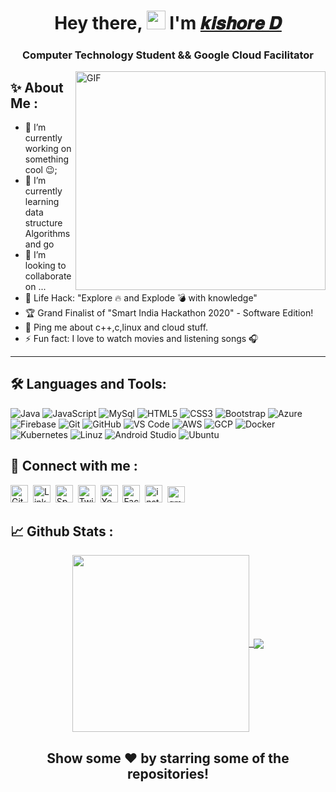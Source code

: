 <h1 align="center">Hey there, <img width="30px" src="https://media.tenor.com/images/3b388fe03da271d2674faf85eb7c3fcd/tenor.gif" />  I'm <a href="https://kishoredurai.github.io/kishoredurai/main.html">𝒌𝒊𝒔𝒉𝒐𝒓𝒆  𝑫</a></h1>
<h3 align="center">Computer Technology Student && Google Cloud Facilitator</h3>

<img align="right" alt="GIF" width="400" height="350" src="https://camo.githubusercontent.com/2309797487e5e969659a3b545c96151807b04120a9cc2985f632ec94ba00c9f3/68747470733a2f2f6d656469612e67697068792e636f6d2f6d656469612f53576f536b4e36447854737a71494b4571762f67697068792e676966" />

## ✨ About Me :
- 🔭 I’m currently working on something cool :wink:;
- 🌱 I’m currently learning data structure Algorithms and go 
- 👯 I’m looking to collaborate on ...
- 🎯 Life Hack: "Explore 🔥 and Explode 💣 with knowledge"
- 🏆 Grand Finalist of "Smart India Hackathon 2020" - Software Edition!
- 💬 Ping me about c++,c,linux and cloud stuff.
- ⚡ Fun fact: I love to watch movies and listening songs 🎧

---

## 🛠 Languages and Tools:

![Java](http://img.shields.io/badge/-Java-5B4638?style=flat-square&logo=java&logoColor=ffffff)
![JavaScript](https://img.shields.io/badge/-JavaScript-%23F7DF1C?style=flat-square&logo=javascript&logoColor=000000&labelColor=%23F7DF1C&color=%23FFCE5A)
![MySql](http://img.shields.io/badge/-MySql-255278?style=flat-square&logo=mysql&logoColor=ffffff)
![HTML5](https://img.shields.io/badge/-HTML5-%23E44D27?style=flat-square&logo=html5&logoColor=ffffff)
![CSS3](https://img.shields.io/badge/-CSS3-%231572B6?style=flat-square&logo=css3)
![Bootstrap](https://img.shields.io/badge/-Bootstrap-563D7C?style=flat-square&logo=Bootstrap)
![Azure](http://img.shields.io/badge/-Azure-0089D6?style=flat-square&logo=Microsoft%20Azure&logoColor=ffffff)
![Firebase](https://img.shields.io/badge/-Firebase-EEE705?style=flat-square&logo=firebase&logoColor=ffffff)
![Git](https://img.shields.io/badge/-Git-%23F05032?style=flat-square&logo=git&logoColor=%23ffffff)
![GitHub](https://img.shields.io/badge/-GitHub-181717?style=flat-square&logo=github)
![VS Code](http://img.shields.io/badge/-VS%20Code-007ACC?style=flat-square&logo=visual-studio-code&logoColor=ffffff)
![AWS](http://img.shields.io/badge/-AWS-EF931E?style=flat-square&logo=amazon&logoColor=ffffff)
![GCP](http://img.shields.io/badge/-GCP-4C89EE?style=flat-square&logo=google-cloud&logoColor=ffffff)
![Docker](http://img.shields.io/badge/-Docker-2F3A40?style=flat-square&logo=docker&logoColor=ffffff)
![Kubernetes](http://img.shields.io/badge/-Kubernetes-3069DE?style=flat-square&logo=kubernetes&logoColor=ffffff)
![Linuz](http://img.shields.io/badge/-Linux-FCC624?style=flat-square&logo=Linux&logoColor=ffffff)
![Android Studio](http://img.shields.io/badge/-Android%20Studio-3DDC84?style=flat-square&logo=Android%20Studio&logoColor=ffffff)
![Ubuntu](http://img.shields.io/badge/-Ubuntu-E95420?style=flat-square&logo=Ubuntu&logoColor=ffffff)



## 📲 Connect with me :
<p align="left">
  <a href="https://github.com/kishoredurai"><img alt="GitHub" title="GitHub" height="28" width="28" src="https://raw.githubusercontent.com/peterthehan/peterthehan/master/assets/github.svg"></a>&nbsp;
  <a href="https://www.linkedin.com/in/kishore-durai-7932321a4/"><img alt="LinkedIn" title="LinkedIn" height="28" width="28" src="https://raw.githubusercontent.com/peterthehan/peterthehan/master/assets/linkedin.svg"></a>&nbsp;
   <a href="https://open.spotify.com/user/dad8c7j9q5hp75iug7dx8bc3r"><img alt="Spotify" title="Spotify" height="28" width="28" src="https://raw.githubusercontent.com/peterthehan/peterthehan/master/assets/spotify.svg"></a>&nbsp;
    <a href="https://twitter.com/kishore19123886"><img alt="Twitter" title="Twitter" height="28" width="28" src="https://raw.githubusercontent.com/peterthehan/peterthehan/master/assets/twitter.svg"></a>&nbsp;
  <a href="https://www.youtube.com/channel/UCgpT3ZaSzPT70Lq0wBfxmRg"><img alt="YouTube" title="YouTube" height="28" width="28" src="https://raw.githubusercontent.com/peterthehan/peterthehan/master/assets/youtube.svg"></a>&nbsp;
  <a href="https://www.facebook.com/kishoredurai27/"><img alt="Facebook" title="Facebook" height="28" width="28" src="https://raw.githubusercontent.com/peterthehan/peterthehan/master/assets/facebook.svg"></a>&nbsp;
 <a href="https://www.instagram.com/kishore__durai/"><img alt="instagram" title="instagram" height="28" width="28" src="https://image.flaticon.com/icons/png/512/174/174855.png"></a>&nbsp;
  <a href = "mailto:kishore.ct19@bitsathy.ac.in"><img alt="gmail" title="gmail" height="26" width="28" src="https://upload.wikimedia.org/wikipedia/commons/thumb/7/7e/Gmail_icon_%282020%29.svg/512px-Gmail_icon_%282020%29.svg.png"></a>&nbsp;
</p>

## 📈 Github Stats :

<div align="center"> 
     <a href="https://github.com/kishoredurai">
        <img align="center" height="283px" src="https://github-readme-stats.vercel.app/api/top-langs/?username=kishoredurai&show_icons=true&line_height=50" />&nbsp;
    </a>
    <a href="https://github.com/kishoredurai">
      <img align="center" src="https://github-readme-stats-nine-sand.vercel.app/api?username=kishoredurai&show_icons=true&include_all_commits=true&count_private=true&line_height=40" />
    </a>
</div
  
<div align="center">

<h2 align="center">Show some ❤️ by starring some of the repositories!</h2>

</div>
